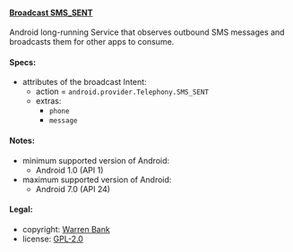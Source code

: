 #### [Broadcast SMS_SENT](https://github.com/warren-bank/Android-Broadcast-SMS_SENT)

Android long-running Service that observes outbound SMS messages and broadcasts them for other apps to consume.

#### Specs:

* attributes of the broadcast Intent:
  * action = `android.provider.Telephony.SMS_SENT`
  * extras:
    * `phone`
    * `message`

#### Notes:

* minimum supported version of Android:
  * Android 1.0 (API 1)
* maximum supported version of Android:
  * Android 7.0 (API 24)

#### Legal:

* copyright: [Warren Bank](https://github.com/warren-bank)
* license: [GPL-2.0](https://www.gnu.org/licenses/old-licenses/gpl-2.0.txt)
